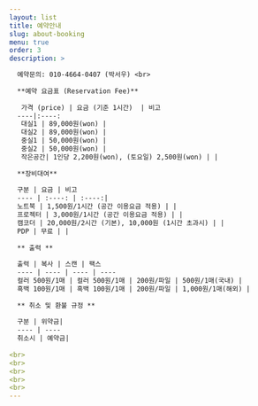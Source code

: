 ```yaml
---
layout: list
title: 예약안내 
slug: about-booking
menu: true
order: 3
description: >

  예약문의: 010-4664-0407 (박서우) <br>
  
  **예약 요금표 (Reservation Fee)**
  
   가격 (price) | 요금 (기준 1시간)  | 비고  
  ----|:----: 
   대실1 | 89,000원(won) | 
   대실2 | 89,000원(won) |  
   중실1 | 50,000원(won) | 
   중실2 | 50,000원(won) | 
   작은공간| 1인당 2,200원(won), (토요일) 2,500원(won) | |
  
  **장비대여**
  
  구분 | 요금 | 비고
  ---- | :----: | :----:|
  노트북 | 1,500원/1시간 (공간 이용요금 적용) | |
  프로젝터 | 3,000원/1시간 (공간 이용요금 적용) | |
  캠코더 | 20,000원/2시간 (기본), 10,000원 (1시간 초과시) | |
  PDP | 무료 | |
  
  ** 출력 **
  
  출력 | 복사 | 스캔 | 팩스
  ---- | ---- | ---- | ----
  컬러 500원/1매 | 컬러 500원/1매 | 200원/파일 | 500원/1매(국내) | 
  흑백 100원/1매 | 흑백 100원/1매 | 200원/파일 | 1,000원/1매(해외) |
  
  ** 취소 및 환불 규정 **
  
  구분 | 위약금|
  ---- | ----
  취소시 | 예약금|
  
<br>
<br>
<br>
<br>
<br>
---
```

